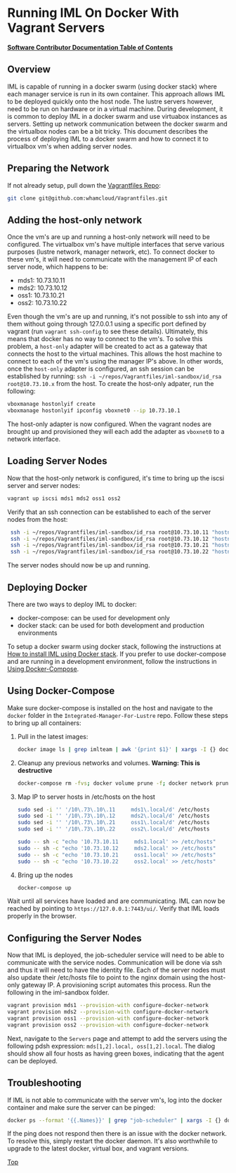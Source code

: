 # Running IML On Docker With Vagrant Servers

[**Software Contributor Documentation Table of Contents**](cd_TOC.md)

## Overview

IML is capable of running in a docker swarm (using docker stack) where each manager service is run in its own container. This approach allows IML to be deployed quickly onto the host node. The lustre servers however, need to be run on hardware or in a virtual machine. During development, it is common to deploy IML in a docker swarm and use virtuabox instances as servers. Setting up network communication between the docker swarm and the virtualbox nodes can be a bit tricky. This document describes the process of deploying IML to a docker swarm and how to connect it to virtualbox vm's when adding server nodes.

## Preparing the Network

If not already setup, pull down the [Vagrantfiles Repo](https://github.com/whamcloud/Vagrantfiles):

```sh
git clone git@github.com:whamcloud/Vagrantfiles.git
```

## Adding the host-only network

Once the vm's are up and running a host-only network will need to be configured. The virtualbox vm's have multiple interfaces that serve various purposes (lustre network, manager network, etc). To connect docker to these vm's, it will need to communicate with the management IP of each server node, which happens to be:

- mds1: 10.73.10.11
- mds2: 10.73.10.12
- oss1: 10.73.10.21
- oss2: 10.73.10.22

Even though the vm's are up and running, it's not possible to ssh into any of them without going through 127.0.0.1 using a specific port defined by vagrant (run `vagrant ssh-config` to see these details). Ultimately, this means that docker has no way to connect to the vm's. To solve this problem, a `host-only` adapter will be created to act as a gateway that connects the host to the virtual machines. This allows the host machine to connect to each of the vm's using the manager IP's above. In other words, once the `host-only` adapter is configured, an ssh session can be established by running: `ssh -i ~/repos/Vagrantfiles/iml-sandbox/id_rsa root@10.73.10.x` from the host. To create the host-only adpater, run the following:

```sh
vboxmanage hostonlyif create
vboxmanage hostonlyif ipconfig vboxnet0 --ip 10.73.10.1
```

The host-only adapter is now configured. When the vagrant nodes are brought up and provisioned they will each add the adapter as `vboxnet0` to a network interface.

## Loading Server Nodes

Now that the host-only network is configured, it's time to bring up the iscsi server and server nodes:

```sh
vagrant up iscsi mds1 mds2 oss1 oss2
```

Verify that an ssh connection can be established to each of the server nodes from the host:

```sh
 ssh -i ~/repos/Vagrantfiles/iml-sandbox/id_rsa root@10.73.10.11 "hostname"
 ssh -i ~/repos/Vagrantfiles/iml-sandbox/id_rsa root@10.73.10.12 "hostname"
 ssh -i ~/repos/Vagrantfiles/iml-sandbox/id_rsa root@10.73.10.21 "hostname"
 ssh -i ~/repos/Vagrantfiles/iml-sandbox/id_rsa root@10.73.10.22 "hostname"
```

The server nodes should now be up and running.

## Deploying Docker

There are two ways to deploy IML to docker:

- docker-compose: can be used for development only
- docker stack: can be used for both development and production environments

To setup a docker swarm using docker stack, following the instructions at [How to install IML using Docker stack](../Install_Guide/ig_docker_stack.md). If you prefer to use docker-compose and are running in a development environment, follow the instructions in [Using Docker-Compose](#using-docker-compose).

## Using Docker-Compose

Make sure docker-compose is installed on the host and navigate to the `docker` folder in the `Integrated-Manager-For-Lustre` repo. Follow these steps to bring up all containers:

1. Pull in the latest images:

   ```sh
   docker image ls | grep imlteam | awk '{print $1}' | xargs -I {} docker pull {}
   ```

1. Cleanup any previous networks and volumes. **Warning: This is destructive**

   ```sh
   docker-compose rm -fvs; docker volume prune -f; docker network prune -f
   ```

1. Map IP to server hosts in /etc/hosts on the host

   ```sh
   sudo sed -i '' '/10\.73\.10\.11     mds1\.local/d' /etc/hosts
   sudo sed -i '' '/10\.73\.10\.12     mds2\.local/d' /etc/hosts
   sudo sed -i '' '/10\.73\.10\.21     oss1\.local/d' /etc/hosts
   sudo sed -i '' '/10\.73\.10\.22     oss2\.local/d' /etc/hosts

   sudo -- sh -c "echo '10.73.10.11     mds1.local' >> /etc/hosts"
   sudo -- sh -c "echo '10.73.10.12     mds2.local' >> /etc/hosts"
   sudo -- sh -c "echo '10.73.10.21     oss1.local' >> /etc/hosts"
   sudo -- sh -c "echo '10.73.10.22     oss2.local' >> /etc/hosts"
   ```

1. Bring up the nodes

   ```sh
   docker-compose up
   ```

Wait until all services have loaded and are communicating. IML can now be reached by pointing to `https://127.0.0.1:7443/ui/`. Verify that IML loads properly in the browser.

## Configuring the Server Nodes

Now that IML is deployed, the job-scheduler service will need to be able to communicate with the service nodes. Communication will be done via ssh and thus it will need to have the identity file. Each of the server nodes must also update their /etc/hosts file to point to the nginx domain using the host-only gateway IP. A provisioning script automates this process. Run the following in the iml-sandbox folder.

```sh
vagrant provision mds1 --provision-with configure-docker-network
vagrant provision mds2 --provision-with configure-docker-network
vagrant provision oss1 --provision-with configure-docker-network
vagrant provision oss2 --provision-with configure-docker-network
```

Next, navigate to the `Servers` page and attempt to add the servers using the following pdsh expression: `mds[1,2].local, oss[1,2].local`. The dialog should show all four hosts as having green boxes, indicating that the agent can be deployed.

## Troubleshooting

If IML is not able to communicate with the server vm's, log into the docker container and make sure the server can be pinged:

```sh
docker ps --format '{{.Names}}' | grep "job-scheduler" | xargs -I {} docker exec {} sh -c 'ping mds1.local'
```

If the ping does not respond then there is an issue with the docker network. To resolve this, simply restart the docker daemon. It's also worthwhile to upgrade to the latest docker, virtual box, and vagrant versions.

[Top](#running-iml-on-docker-with-vagrant-servers)
